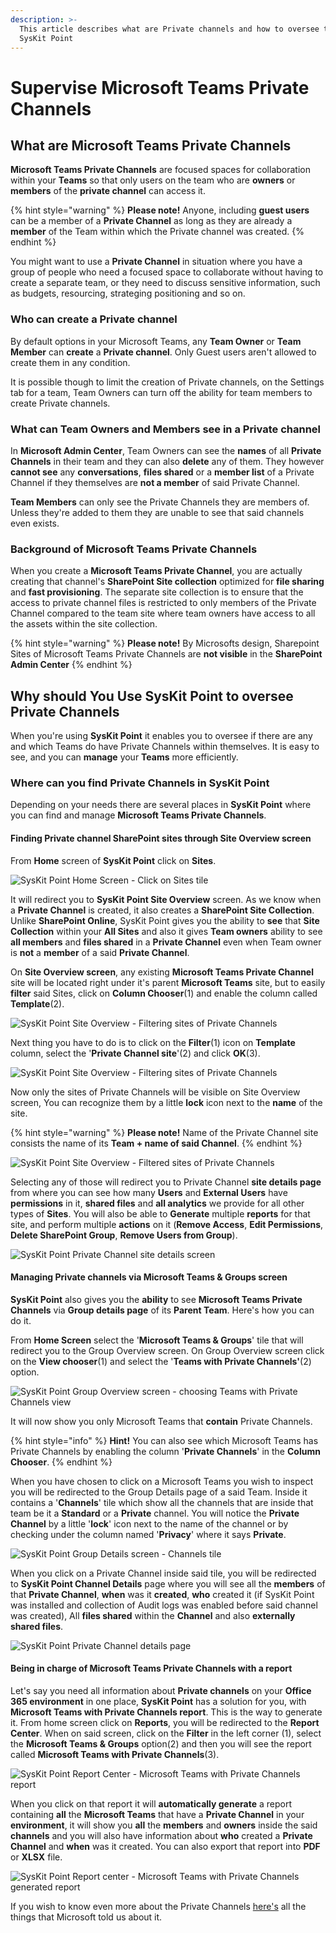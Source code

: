 ```yaml
---
description: >-
  This article describes what are Private channels and how to oversee them using
  SysKit Point
---
```


# Supervise Microsoft Teams Private Channels

## What are Microsoft Teams Private Channels

**Microsoft Teams Private Channels** are focused spaces for collaboration within your **Teams** so that only users on the team who are **owners** or **members** of the **private channel** can access it. 

{% hint style="warning" %}
**Please note!** Anyone, including **guest users** can be a member of a **Private Channel** as long as they are already a **member** of the Team within which the Private channel was created.
{% endhint %}

You might want to use a **Private Channel** in situation where you have a group of people who need a focused space to collaborate without having to create a separate team, or they need to discuss sensitive information, such as budgets, resourcing, strateging positioning and so on.

### Who can create a Private channel

By default options in your Microsoft Teams, any **Team Owner** or **Team Member** can **create** a **Private channel**. Only Guest users aren't allowed to create them in any condition. 

It is possible though to limit the creation of Private channels, on the Settings tab for a team, Team Owners can turn off the ability for team members to create Private channels.

### What can Team Owners and Members see in a Private channel

In **Microsoft Admin Center**, Team Owners can see the **names** of all **Private Channels** in their team and they can also **delete** any of them. They however **cannot see** any **conversations**, **files shared** or a **member list** of a Private Channel if they themselves are **not a member** of said Private Channel.

**Team Members** can only see the Private Channels they are members of. Unless they're added to them they are unable to see that said channels even exists.

### Background of Microsoft Teams Private Channels

When you create a **Microsoft Teams Private Channel**, you are actually creating that channel's **SharePoint Site collection** optimized for **file sharing** and **fast provisioning**. The separate site collection is to ensure that the access to private channel files is restricted to only members of the Private Channel compared to the team site where team owners have access to all the assets within the site collection.

{% hint style="warning" %}
**Please note!** By Microsofts design, Sharepoint Sites of Microsoft Teams Private Channels are **not visible** in the **SharePoint Admin Center**
{% endhint %}

## Why should You Use SysKit Point to oversee Private Channels

When you're using **SysKit Point** it enables you to oversee if there are any and which Teams do have Private Channels within themselves. It is easy to see, and you can **manage** your **Teams** more efficiently.

### Where can you find Private Channels in SysKit Point

Depending on your needs there are several places in **SysKit Point** where you can find and manage **Microsoft Teams Private Channels**.

#### Finding Private channel SharePoint sites through Site Overview screen

From **Home** screen of **SysKit Point** click on **Sites**.

![SysKit Point Home Screen - Click on Sites tile](../.gitbook/assets/pc-clanak-1.png)

It will redirect you to **SysKit Point Site Overview** screen. As we know when a **Private Channel** is created, it also creates a **SharePoint Site Collection**. Unlike **SharePoint Online**, SysKit Point gives you the ability to **see** that **Site Collection** within your **All Sites** and also it gives **Team owners** ability to see **all members** and **files shared** in a **Private Channel** even when Team owner is **not** a **member** of a said **Private Channel**. 

On **Site Overview screen**, any existing **Microsoft Teams Private Channel** site will be located right under it's parent **Microsoft Teams** site, but to easily **filter** said Sites, click on **Column Chooser**\(1\) and enable the column called **Template**\(2\).

![SysKit Point Site Overview - Filtering sites of Private Channels](../.gitbook/assets/pc-clanak-2.png)

Next thing you have to do is to click on the **Filter**\(1\) icon on **Template** column, select the '**Private Channel site**'\(2\) and click **OK**\(3\).

![SysKit Point Site Overview - Filtering sites of Private Channels](../.gitbook/assets/pc-clanak-3.png)

Now only the sites of Private Channels will be visible on Site Overview screen, You can recognize them by a little **lock** icon next to the **name** of the site.

{% hint style="warning" %}
**Please note!** Name of the Private Channel site consists the name of its **Team + name of said Channel**.
{% endhint %}

![SysKit Point Site Overview - Filtered sites of Private Channels](../.gitbook/assets/pc-clanak-4.png)

Selecting any of those will redirect you to Private Channel **site details page** from where you can see how many **Users** and **External Users** have **permissions** in it, **shared files** and **all analytics** we provide for all other types of **Sites**. You will also be able to **Generate** multiple **reports** for that site, and perform multiple **actions** on it \(**Remove Access**, **Edit Permissions**, **Delete SharePoint Group**, **Remove Users from Group**\).

![SysKit Point Private Channel site details screen](../.gitbook/assets/pc-clanak-5%20%281%29.png)

#### Managing Private channels via Microsoft Teams & Groups screen

**SysKit Point** also gives you the **ability** to see **Microsoft Teams Private Channels** via **Group details page** of its **Parent Team**. Here's how you can do it. 

From **Home Screen** select the '**Microsoft Teams & Groups**' tile that will redirect you to the Group Overview screen. On Group Overview screen click on the **View chooser**\(1\) and select the '**Teams with Private Channels'**\(2\) option.

![SysKit Point Group Overview screen - choosing Teams with Private Channels view](../.gitbook/assets/pc-clanak-6.png)

It will now show you only Microsoft Teams that **contain** Private Channels. 

{% hint style="info" %}
**Hint!** You can also see which Microsoft Teams has Private Channels by enabling the column '**Private Channels**' in the **Column Chooser**.
{% endhint %}

When you have chosen to click on a Microsoft Teams you wish to inspect you will be redirected to the Group Details page of a said Team. Inside it contains a '**Channels**' tile which show all the channels that are inside that team be it a **Standard** or a **Private** channel. You will notice the **Private Channel** by a little '**lock**' icon next to the name of the channel or by checking under the column named '**Privacy**' where it says **Private**.

![SysKit Point Group Details screen - Channels tile](../.gitbook/assets/pc-clanak-7.png)

When you click on a Private Channel inside said tile, you will be redirected to **SysKit Point Channel Details** page where you will see all the **members** of that **Private Channel**, **when** was it **created**, **who** created it \(if SysKit Point was installed and collection of Audit logs was enabled before said channel was created\), All **files shared** within the **Channel** and also **externally shared files**.

![SysKit Point Private Channel details page](../.gitbook/assets/pc-clanak-8.png)

#### Being in charge of Microsoft Teams Private Channels with a report

Let's say you need all information about **Private channels** on your **Office 365 environment** in one place, **SysKit Point** has a solution for you, with **Microsoft Teams with Private Channels report**. This is the way to generate it. From home screen click on **Reports**, you will be redirected to the **Report Center**. When on said screen, click on the **Filter** in the left corner \(1\), select the **Microsoft Teams & Groups** option\(2\) and then you will see the report called **Microsoft Teams with Private Channels**\(3\).

![SysKit Point Report Center - Microsoft Teams with Private Channels report](../.gitbook/assets/pc-clanak-9.png)

When you click on that report it will **automatically generate** a report containing **all** the **Microsoft Teams** that have a **Private Channel** in your **environment**, it will show you **all** the **members** and **owners** inside the said **channels** and you will also have information about **who** created a **Private Channel** and **when** was it created. You can also export that report into **PDF** or **XLSX** file.

![SysKit Point Report center - Microsoft Teams with Private Channels generated report](../.gitbook/assets/pc-clanak-10.png)

If you wish to know even more about the Private Channels [here's](https://docs.microsoft.com/en-us/microsoftteams/private-channels) all the things that Microsoft told us about it. 

### 



